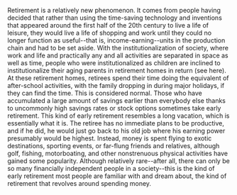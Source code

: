 Retirement is a relatively new phenomenon. It comes from people having
decided that rather than using the time-saving technology and inventions that
appeared around the first half of the 20th century to live a life of leisure, they
would live a life of shopping and work until they could no longer function as
useful--that is, income-earning--units in the production chain and had to be set
aside.
With the institutionalization of society, where work and life and practically
any and all activities are separated in space as well as time, people who were
institutionalized as children are inclined to institutionalize their aging parents in
retirement homes in return (see here). At these retirement homes, retirees spend
their  time  doing  the  equivalent  of  after-school  activities,  with  the  family
dropping in during major holidays, if they can find the time. This is considered
normal.
Those  who  have  accumulated  a  large  amount  of  savings  earlier  than
everybody  else  thanks  to  uncommonly  high  savings  rates  or  stock  options
sometimes take early retirement. This kind of early retirement resembles a long
vacation, which is essentially what it is. The retiree has no immediate plans to be
productive, and if he did, he would just go back to his old job where his earning
power presumably would be highest. Instead, money is spent flying to exotic
destinations,  sporting  events,  or  far-flung  friends  and  relatives,  although  golf,
fishing,  motorboating,  and  other  nonstrenuous  physical  activities  have  gained
some popularity. Although relatively rare--after all, there can only be so many
financially independent people in a society--this is the kind of early retirement
most  people  are  familiar  with  and  dream  about,  the  kind  of  retirement  that
revolves around spending money.
